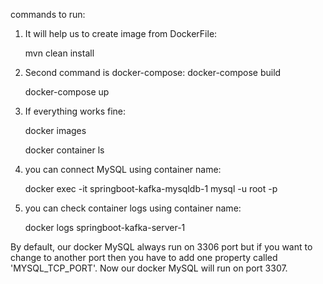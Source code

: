 commands to run:
1. It will help us to create image from DockerFile:
    
    mvn clean install

2. Second command is docker-compose:
    docker-compose build

    docker-compose up
3. If everything works fine:
   
   docker images

   docker container ls
4. you can connect MySQL using container name:
   
    docker exec -it springboot-kafka-mysqldb-1 mysql -u root -p
5. you can check container logs using container name:
   
    docker logs springboot-kafka-server-1

By default, our docker MySQL always run on 3306 port but if you want to change to another port then you have to add one property called 'MYSQL_TCP_PORT'. Now our docker MySQL will run on port 3307.
   